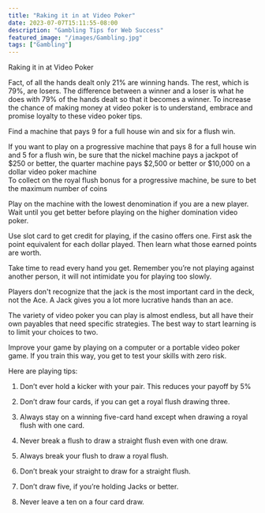 ```yaml
---
title: "Raking it in at Video Poker"
date: 2023-07-07T15:11:55-08:00
description: "Gambling Tips for Web Success"
featured_image: "/images/Gambling.jpg"
tags: ["Gambling"]
---
```


Raking it in at Video Poker

Fact, of all the hands dealt only 21% are winning hands. The rest, which is 79%, are losers. The difference between a winner and a loser is what he does with 79% of the hands dealt so that it becomes a winner.
To increase the chance of making money at video poker is to understand, embrace and promise loyalty to these video poker tips.

Find a machine that pays 9 for a full house win and six for a flush win. 

If you want to play on a progressive machine that pays 8 for a full house win and 5 for a flush win, be sure that the nickel machine pays a jackpot of $250 or better, the quarter machine pays $2,500 or better or $10,000 on a dollar video poker machine  
To collect on the royal flush bonus for a progressive machine, be sure to bet the maximum number of coins

Play on the machine with the lowest denomination if you are a new player. Wait until you get better before playing on the higher domination video poker.

Use slot card to get credit for playing, if the casino offers one. First ask the point equivalent for each dollar played. Then learn what those earned points are worth. 

Take time to read every hand you get. Remember you’re not playing against another person, it will not intimidate you for playing too slowly. 

Players don't recognize that the jack is the most important card in the deck, not the Ace. A Jack gives you a lot more lucrative hands than an ace. 

The variety of video poker you can play is almost endless, but all have their own payables that need specific strategies. The best way to start learning is to limit your choices to two.

Improve your game by playing on a computer or a portable video poker game. If you train this way, you get to test your skills with zero risk. 

Here are playing tips:

1.	Don’t ever hold a kicker with your pair. This reduces your payoff by 5%


2.	Don’t draw four cards, if you can get a royal flush drawing three.


3.	Always stay on a winning five-card hand except when drawing a royal flush with one card.


4.	Never break a flush to draw a straight flush even with one draw.


5.	Always break your flush to draw a royal flush.


6.	Don’t break your straight to draw for a straight flush.


7.	Don’t draw five, if you’re holding Jacks or better.


8.	Never leave a ten on a four card draw.


